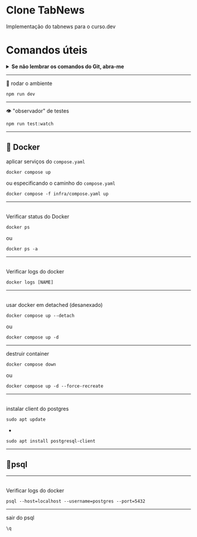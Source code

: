 # Clone TabNews

Implementação do tabnews para o curso.dev

# Comandos úteis

<details>
  <summary><b>Se não lembrar os comandos do Git, abra-me</b></summary>
<br>
  <details>
    <summary><b>1. Conferir Status</b></summary>
    
```bash
    git status
```
    
  </details>

  <details>
    <summary><b>2. Trazer itens para o "palco"</b></summary>
<br>
Para adicionar um arquivo específico ou todas as alterações ao **staging area**: 
    
 ```
  git add [caminho ou arquivo]  
 ```
    
Para incluir todas as alterações de uma única vez, use:
    
```bash
git add . -A
```
    
  </details>
   <details>
     <summary><b>3. Commit</b></summary>
<br>
"Commitar" as alterações.
     
```bash
git commit -m 'detalhes da alteração'
```
ou editar o ultimo commit

```
git commit --amend
```  
 <details>  
   <summary>Destacar</summary>
<br>
Usar "`" destaca os caracteres.
   
```bash
git commit -m 'destaque os `detalhes da alteração`'
```
  </details>
</details>
<details>  
   <summary><b>4. Push</b></summary>
<br>
Publicar as alterações no repo remoto.
   
```bash
git push
```
  </details>
  
<details>  
   <summary><b>5. Pull</b></summary>
<br>
"Puxa" as mudanças do repo remoto e incorpora no branch local.
   
```bash
git pull
```
  </details>
  
</details>


---
🛞 rodar o ambiente

```
npm run dev
```
---
👁️ "observador" de testes

```
npm run test:watch
```
---

## 🐋 Docker

aplicar serviços do `compose.yaml`

```
docker compose up
```
ou especificando o caminho do `compose.yaml`

```
docker compose -f infra/compose.yaml up
```
---
<br>
Verificar status do Docker

```
docker ps
```
ou

```
docker ps -a
```
---
<br>
Verificar logs do docker

```
docker logs [NAME]
```
---
<br>
usar docker em detached (desanexado)

```
docker compose up --detach
```
ou
```
docker compose up -d
```
---
destruir container

```
docker compose down
```

ou 

```
docker compose up -d --force-recreate
```


---
<br>
instalar client do postgres

```
sudo apt update
```
+

```
sudo apt install postgresql-client
```
---
## 📅psql

---
<br>
Verificar logs do docker

```
psql --host=localhost --username=postgres --port=5432
```
---
sair do psql
```
\q
```
